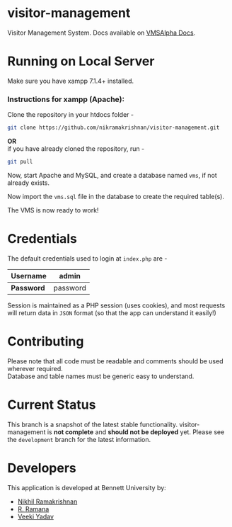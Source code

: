 # visitor-management
Visitor Management System. Docs available on [VMSAlpha Docs](https://nikramakrishnan.github.io/visitor-management).

# Running on Local Server
Make sure you have xampp 7.1.4+ installed.  

### Instructions for xampp (Apache):  
Clone the repository in your htdocs folder -
```bash
git clone https://github.com/nikramakrishnan/visitor-management.git
```
**OR**  
if you have already cloned the repository, run -
```bash
git pull
```

Now, start Apache and MySQL, and create a database named `vms`, if not already exists.  

Now import the `vms.sql` file in the database to create the required table(s).  

The VMS is now ready to work!  

# Credentials
The default credentials used to login at `index.php` are -  

Username | admin
-------- | -----
**Password** | password

Session is maintained as a PHP session (uses cookies), and most requests will return data in `JSON` format (so that the app can understand it easily!)

# Contributing
Please note that all code must be readable and comments should be used wherever required.  
Database and table names must be generic easy to understand.

# Current Status
This branch is a snapshot of the latest stable functionality. visitor-management is **not complete** and **should not be deployed** yet. Please see the `development` branch for the latest information.

# Developers
This application is developed at Bennett University by:

* [Nikhil Ramakrishnan](https://github.com/nikramakrishnan)
* [R. Ramana](https://github.com/rr42)
* [Veeki Yadav](https://github.com/gevic)
